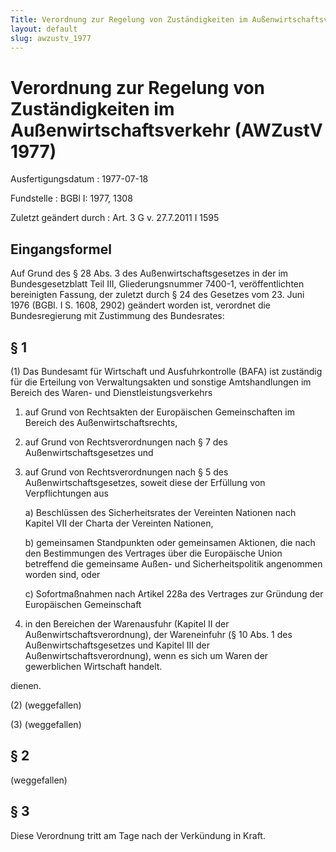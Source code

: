 ```yaml
---
Title: Verordnung zur Regelung von Zuständigkeiten im Außenwirtschaftsverkehr
layout: default
slug: awzustv_1977
---
```


# Verordnung zur Regelung von Zuständigkeiten im Außenwirtschaftsverkehr (AWZustV 1977)

Ausfertigungsdatum
:   1977-07-18

Fundstelle
:   BGBl I: 1977, 1308

Zuletzt geändert durch
:   Art. 3 G v. 27.7.2011 I 1595


## Eingangsformel

Auf Grund des § 28 Abs. 3 des Außenwirtschaftsgesetzes in der im
Bundesgesetzblatt Teil III, Gliederungsnummer 7400-1, veröffentlichten
bereinigten Fassung, der zuletzt durch § 24 des Gesetzes vom 23. Juni
1976 (BGBl. I S. 1608, 2902) geändert worden ist, verordnet die
Bundesregierung mit Zustimmung des Bundesrates:


## § 1

(1) Das Bundesamt für Wirtschaft und Ausfuhrkontrolle (BAFA) ist
zuständig für die Erteilung von Verwaltungsakten und sonstige
Amtshandlungen im Bereich des Waren- und Dienstleistungsverkehrs

1.  auf Grund von Rechtsakten der Europäischen Gemeinschaften im Bereich
    des Außenwirtschaftsrechts,


2.  auf Grund von Rechtsverordnungen nach § 7 des Außenwirtschaftsgesetzes
    und


3.  auf Grund von Rechtsverordnungen nach § 5 des
    Außenwirtschaftsgesetzes, soweit diese der Erfüllung von
    Verpflichtungen aus

    a)  Beschlüssen des Sicherheitsrates der Vereinten Nationen nach Kapitel
        VII der Charta der Vereinten Nationen,


    b)  gemeinsamen Standpunkten oder gemeinsamen Aktionen, die nach den
        Bestimmungen des Vertrages über die Europäische Union betreffend die
        gemeinsame Außen- und Sicherheitspolitik angenommen worden sind, oder


    c)  Sofortmaßnahmen nach Artikel 228a des Vertrages zur Gründung der
        Europäischen Gemeinschaft





4.  in den Bereichen der Warenausfuhr (Kapitel II der
    Außenwirtschaftsverordnung), der Wareneinfuhr (§ 10 Abs. 1 des
    Außenwirtschaftsgesetzes und Kapitel III der
    Außenwirtschaftsverordnung), wenn es sich um Waren der gewerblichen
    Wirtschaft handelt.



dienen.

(2) (weggefallen)

(3) (weggefallen)


## § 2

(weggefallen)


## § 3

Diese Verordnung tritt am Tage nach der Verkündung in Kraft.

